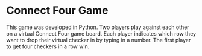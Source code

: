 # Connect Four Game

This game was developed in Python. Two players play against each other on a virtual Connect Four game board. Each player indicates which row they want to drop their virtual checker in by typing in a number. The first player to get four checkers in a row win.
